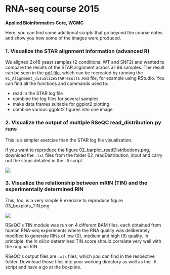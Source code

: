 # RNA-seq course 2015

__Applied Bioinformatics Core, WCMC__

Here, you can find some additional scripts that go beyond the course notes and show you how some of the images were produced.

### 1. Visualize the STAR alignment information (advanced R)

We aligned 2x48 yeast samples (2 conditions: WT and SNF2) and wanted to compare the results of the STAR alignment across all 96 samples.
The result can be seen in the [pdf file](https://github.com/friedue/course_RNA-seq2015/blob/master/01_Alignment_visualizeSTARresults.pdf), which can be recreated by running the `01_Alignment_visualizeSTARresults.Rmd` file, for example using RStudio.
You can find all the functions and commands used to:

* read in the STAR log file
* combine the log files for several samples
* make data frames suitable for ggplot2 plotting
* combine various ggplot2 figures into one image


### 2. Visualize the output of multiple RSeQC read_distribution.py runs

This is a simpler exercise than the STAR log file visualization.

If you want to reproduce the figure 02_barplot_readDistributions.png, download the `.txt` files from the folder 02_readDistribution_input and carry out the steps detailed in the `.R` script.

![](https://raw.githubusercontent.com/friedue/course_RNA-seq2015/master/02_barplot_readDistributions.png)

### 3. Visualize the relationship between mRIN (TIN) and the experimentally determined RIN

This, too, is a very simple R exercise to reproduce figure 03_boxplots_TIN.png

![](https://raw.githubusercontent.com/friedue/course_RNA-seq2015/master/03_boxplots_TIN.png)

RSeQC's TIN module was run on 4 different BAM files, each obtained from human RNA-seq experiments where the RNA quality was deliberately modified to generate RINs of low (0), medium and high (9) quality.
In principle, the _in silico_ determined TIN score should correlate very well with the original RIN.

RSeQC's output files are `.xls` files, which you can find in the respective folder.
Download those files into your working directory as well as the `.R` script and have a go at the boxplots.
